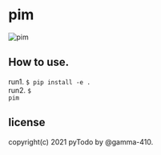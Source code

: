 # pim
![pim](https://user-images.githubusercontent.com/88177671/142451462-328134e0-3b2b-49b2-88ca-c1e33c976eb7.jpg)

## How to use.
run1. <code>$ pip install -e .</code><br>
run2. <code>$ pim</code>

## license
copyright(c) 2021 pyTodo by @gamma-410.
